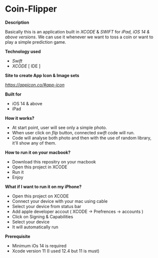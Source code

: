 # Coin-Flipper

**Description**

Basically this is an application built in *XCODE* & *SWIFT* for *iPad, iOS 14 & above versions*. We can use it whenever we want to toss a coin or want to play a simple prediction game.

**Technology used**

- *Swift*
- *XCODE* [ IDE ]

**Site to create App Icon & Image sets**

*https://appicon.co/#app-icon*

**Built for**

- iOS 14 & above
- iPad

**How it works?**

- At start point, user will see only a simple photo.
- When user click on *flip* button, connected *swift* code will run.
- Code will analyse both photo and then with the use of random library, it'll show any of them.

**How to run it on your macbook?**

- Download this repositry on your macbook
- Open this project in XCODE
- Run it
- Enjoy

**What if I want to run it on my iPhone?**

- Open this project on XCODE
- Connect your device with your mac using cable
- Select your device from status bar
- Add apple developer accout ( XCODE -> Prefrences -> accounts )
- Click on Signing & Capabilities
- Select your device
- It will automatically run

**Prerequisite**

- Minimum iOs 14 is required
- Xcode version 11 (I used 12.4 but 11 is must)
